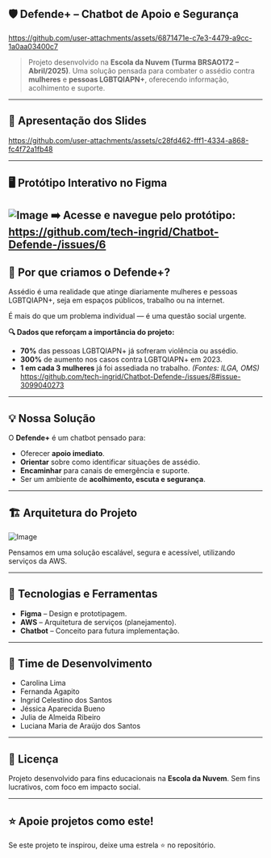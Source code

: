 

## 🛡️ **Defende+ – Chatbot de Apoio e Segurança**
https://github.com/user-attachments/assets/6871471e-c7e3-4479-a9cc-1a0aa03400c7

> Projeto desenvolvido na **Escola da Nuvem (Turma BRSAO172 – Abril/2025)**.
> Uma solução pensada para combater o assédio contra **mulheres** e **pessoas LGBTQIAPN+**, oferecendo informação, acolhimento e suporte.

---
## 📑 **Apresentação dos Slides**
https://github.com/user-attachments/assets/c28fd462-fff1-4334-a868-fc4f72a1fb48

---
## 🖥️ **Protótipo Interativo no Figma**


![Image](https://github.com/user-attachments/assets/52b4a7c9-de89-4a8a-8078-40f9ae906afc)
➡️ Acesse e navegue pelo protótipo: https://github.com/tech-ingrid/Chatbot-Defende-/issues/6
---

## 🚨 **Por que criamos o Defende+?**

Assédio é uma realidade que atinge diariamente mulheres e pessoas LGBTQIAPN+, seja em espaços públicos, trabalho ou na internet.

É mais do que um problema individual — é uma questão social urgente.

**🔍 Dados que reforçam a importância do projeto:**

* **70%** das pessoas LGBTQIAPN+ já sofreram violência ou assédio.
* **300%** de aumento nos casos contra LGBTQIAPN+ em 2023.
* **1 em cada 3 mulheres** já foi assediada no trabalho.
  *(Fontes: ILGA, OMS)*
https://github.com/tech-ingrid/Chatbot-Defende-/issues/8#issue-3099040273
---

## 💡 **Nossa Solução**

O **Defende+** é um chatbot pensado para:

* Oferecer **apoio imediato**.
* **Orientar** sobre como identificar situações de assédio.
* **Encaminhar** para canais de emergência e suporte.
* Ser um ambiente de **acolhimento, escuta e segurança**.

---

## 🏗️ **Arquitetura do Projeto**

![Image](https://github.com/user-attachments/assets/5431bfa7-bcce-423e-b3de-ff2815ed076d)


Pensamos em uma solução escalável, segura e acessível, utilizando serviços da AWS.

---

## 🧠 **Tecnologias e Ferramentas**

* **Figma** – Design e prototipagem.
* **AWS** – Arquitetura de serviços (planejamento).
* **Chatbot** – Conceito para futura implementação.

---

## 👥 **Time de Desenvolvimento**

* Carolina Lima
* Fernanda Agapito
* Ingrid Celestino dos Santos
* Jéssica Aparecida Bueno
* Julia de Almeida Ribeiro
* Luciana Maria de Araújo dos Santos

---

## 📜 **Licença**

Projeto desenvolvido para fins educacionais na **Escola da Nuvem**.
Sem fins lucrativos, com foco em impacto social.

---

## ⭐ **Apoie projetos como este!**

Se este projeto te inspirou, deixe uma estrela ⭐ no repositório.








